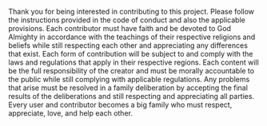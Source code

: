 Thank you for being interested in contributing to this project. Please follow the instructions provided in the code of conduct and also the applicable provisions. Each contributor must have faith and be devoted to God Almighty in accordance with the teachings of their respective religions and beliefs while still respecting each other and appreciating any differences that exist. Each form of contribution will be subject to and comply with the laws and regulations that apply in their respective regions. Each content will be the full responsibility of the creator and must be morally accountable to the public while still complying with applicable regulations. Any problems that arise must be resolved in a family deliberation by accepting the final results of the deliberations and still respecting and appreciating all parties.
Every user and contributor becomes a big family who must respect, appreciate, love, and help each other.
